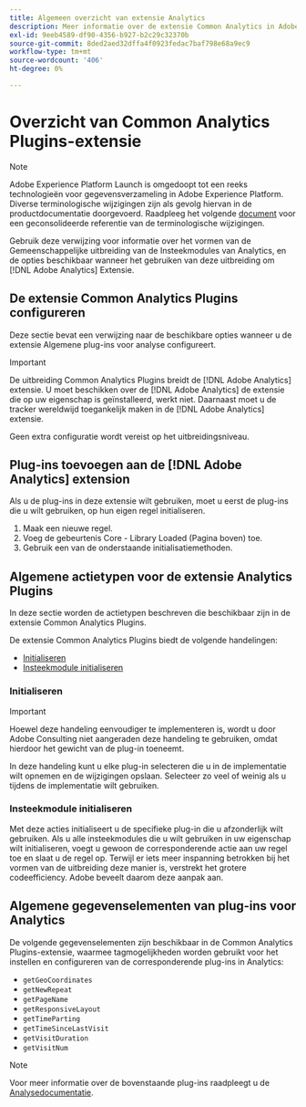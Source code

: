 ```yaml
---
title: Algemeen overzicht van extensie Analytics
description: Meer informatie over de extensie Common Analytics in Adobe Experience Platform.
exl-id: 9eeb4589-df90-4356-b927-b2c29c32370b
source-git-commit: 8ded2aed32dffa4f0923fedac7baf798e68a9ec9
workflow-type: tm+mt
source-wordcount: '406'
ht-degree: 0%

---
```


# Overzicht van Common Analytics Plugins-extensie

>[!NOTE]
>
>Adobe Experience Platform Launch is omgedoopt tot een reeks technologieën voor gegevensverzameling in Adobe Experience Platform. Diverse terminologische wijzigingen zijn als gevolg hiervan in de productdocumentatie doorgevoerd. Raadpleeg het volgende [document](../../../term-updates.md) voor een geconsolideerde referentie van de terminologische wijzigingen.

Gebruik deze verwijzing voor informatie over het vormen van de Gemeenschappelijke uitbreiding van de Insteekmodules van Analytics, en de opties beschikbaar wanneer het gebruiken van deze uitbreiding om [!DNL Adobe Analytics] Extensie.

## De extensie Common Analytics Plugins configureren

Deze sectie bevat een verwijzing naar de beschikbare opties wanneer u de extensie Algemene plug-ins voor analyse configureert.

>[!IMPORTANT]
>
>De uitbreiding Common Analytics Plugins breidt de [!DNL Adobe Analytics] extensie. U moet beschikken over de [!DNL Adobe Analytics] de extensie die op uw eigenschap is geïnstalleerd, werkt niet. Daarnaast moet u de tracker wereldwijd toegankelijk maken in de [!DNL Adobe Analytics] extensie.

Geen extra configuratie wordt vereist op het uitbreidingsniveau.

## Plug-ins toevoegen aan de [!DNL Adobe Analytics] extension

Als u de plug-ins in deze extensie wilt gebruiken, moet u eerst de plug-ins die u wilt gebruiken, op hun eigen regel initialiseren.

1. Maak een nieuwe regel.
1. Voeg de gebeurtenis Core - Library Loaded (Pagina boven) toe.
1. Gebruik een van de onderstaande initialisatiemethoden.

## Algemene actietypen voor de extensie Analytics Plugins

In deze sectie worden de actietypen beschreven die beschikbaar zijn in de extensie Common Analytics Plugins.

De extensie Common Analytics Plugins biedt de volgende handelingen:

* [Initialiseren](#initialize)
* [Insteekmodule initialiseren](#initialize-plugin)

### Initialiseren

>[!IMPORTANT]
>
>Hoewel deze handeling eenvoudiger te implementeren is, wordt u door Adobe Consulting niet aangeraden deze handeling te gebruiken, omdat hierdoor het gewicht van de plug-in toeneemt.

In deze handeling kunt u elke plug-in selecteren die u in de implementatie wilt opnemen en de wijzigingen opslaan. Selecteer zo veel of weinig als u tijdens de implementatie wilt gebruiken.

### Insteekmodule initialiseren

Met deze acties initialiseert u de specifieke plug-in die u afzonderlijk wilt gebruiken. Als u alle insteekmodules die u wilt gebruiken in uw eigenschap wilt initialiseren, voegt u gewoon de corresponderende actie aan uw regel toe en slaat u de regel op. Terwijl er iets meer inspanning betrokken bij het vormen van de uitbreiding deze manier is, verstrekt het grotere codeefficiency. Adobe beveelt daarom deze aanpak aan.

## Algemene gegevenselementen van plug-ins voor Analytics

De volgende gegevenselementen zijn beschikbaar in de Common Analytics Plugins-extensie, waarmee tagmogelijkheden worden gebruikt voor het instellen en configureren van de corresponderende plug-ins in Analytics:

* `getGeoCoordinates`
* `getNewRepeat`
* `getPageName`
* `getResponsiveLayout`
* `getTimeParting`
* `getTimeSinceLastVisit`
* `getVisitDuration`
* `getVisitNum`

>[!NOTE]
>
>Voor meer informatie over de bovenstaande plug-ins raadpleegt u de [Analysedocumentatie](https://experienceleague.adobe.com/docs/analytics/implementation/vars/plugins/impl-plugins.html).
